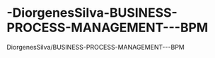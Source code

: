 # -DiorgenesSilva-BUSINESS-PROCESS-MANAGEMENT---BPM
 DiorgenesSilva/BUSINESS-PROCESS-MANAGEMENT---BPM
